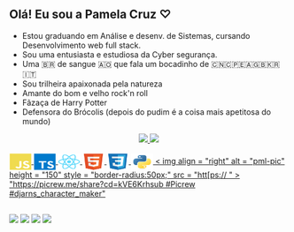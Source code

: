 ## Olá! Eu sou a Pamela Cruz ♡

- Estou graduando em Análise e desenv. de Sistemas,
 cursando Desenvolvimento web full stack.
- Sou uma entusiasta e estudiosa da Cyber segurança.
- Uma 🇧🇷 de sangue 🇦🇴 que fala um bocadinho de 🇨🇳🇨🇵🇪🇦🇬🇧🇰🇷🇮🇹
- Sou trilheira apaixonada pela natureza
- Amante do bom e velho rock'n roll
- Fãzaça de Harry Potter
- Defensora do Brócolis (depois do pudim é a 
coisa mais apetitosa do mundo)


<div align="center">
  <a href="https://pmlgcz.carrd.co">
  <img height="180em" src="https://github-readme-stats.vercel.app/api?username=pmlgcz&show_icons=true&theme=dark&include_all_commits=true&count_private=true"/>
  <img height="180em" src="https://github-readme-stats.vercel.app/api/top-langs/?username=pmlgcz&layout=compact&langs_count=7&theme=dark"/>
</div>
<div style="display: inline_block"><br>
  <img align="center" alt="pml-Js" height="30" width="40" src="https://raw.githubusercontent.com/devicons/devicon/master/icons/javascript/javascript-plain.svg">
  <img align="center" alt="pml-Ts" height="30" width="40" src="https://raw.githubusercontent.com/devicons/devicon/master/icons/typescript/typescript-plain.svg">
  <img align="center" alt="pml-React" height="30" width="40" src="https://raw.githubusercontent.com/devicons/devicon/master/icons/react/react-original.svg">
  <img align="center" alt="pml-HTML" height="30" width="40" src="https://raw.githubusercontent.com/devicons/devicon/master/icons/html5/html5-original.svg">
  <img align="center" alt="pml-CSS" height="30" width="40" src="https://raw.githubusercontent.com/devicons/devicon/master/icons/css3/css3-original.svg">
  <img align="center" alt="pml-Python" height="30" width="40" src="https://raw.githubusercontent.com/devicons/devicon/master/icons/python/python-original.svg">
  <   img    align = "right"    alt = "pml-pic"    height = "150"    style = "border-radius:50px;"    src = "htt[ps:// "   > "https://picrew.me/share?cd=kVE6Krhsub #Picrew #djarns_character_maker"
</ div >
  
  ##
 
<div> 
  <a href="https://instagram.com/pmlgcz" target="_blank"><img src="https://img.shields.io/badge/-Instagram-%23E4405F?style=for-the-badge&logo=instagram&logoColor=white" target="_blank"></a>
 <a href="https://discord.com/users/pmlgcz" target="_blank"><img src="https://img.shields.io/badge/Discord-7289DA?style=for-the-badge&logo=discord&logoColor=white" target="_blank"></a> 
  <a href = "mailto:contato.devpamelacruz@gmail.com"><img src="https://img.shields.io/badge/-Gmail-%23333?style=for-the-badge&logo=gmail&logoColor=white" target="_blank"></a>
  <a href="https://www.linkedin.com/in/pamelacruz-fullstack" target="_blank"><img src="https://img.shields.io/badge/-LinkedIn-%230077B5?style=for-the-badge&logo=linkedin&logoColor=white" target="_blank"></a> 
 
 
</div>


<!---
pmlgcz/pmlgcz is a ✨ special ✨ repository because its `README.md` (this file) appears on your GitHub profile.
You can click the Preview link to take a look at your changes.
--->
